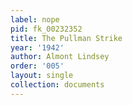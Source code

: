 ```yaml
---
label: nope
pid: fk_00232352
title: The Pullman Strike
year: '1942'
author: Almont Lindsey
order: '005'
layout: single
collection: documents
---
```

